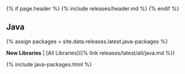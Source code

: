 {% if page.header %}
{% include releases/header.md %}
{% endif %}

## Java

{% assign packages = site.data.releases.latest.java-packages %}

**New Libraries** | [All Libraries]({% link releases/latest/all/java.md %})

{% include java-packages.html %}